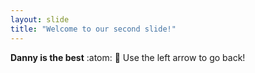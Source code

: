 ```yaml
---
layout: slide
title: "Welcome to our second slide!"
---
```

**Danny is the best** :atom: :kiss:
Use the left arrow to go back!
